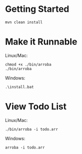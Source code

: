 # Getting Started
    mvn clean install

# Make it Runnable
Linux/Mac:

    chmod +x ./bin/arroba
    ./bin/arroba

Windows:

    .\install.bat

# View Todo List
Linux/Mac:

    ./bin/arroba -i todo.arr

Windows:

    arroba -i todo.arr
